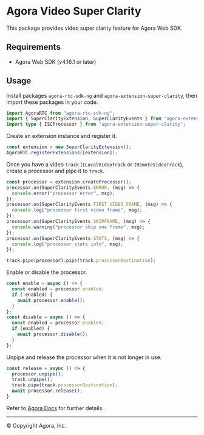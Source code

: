 # Agora Video Super Clarity

This package provides video super clarity feature for Agora Web SDK.

## Requirements

- Agora Web SDK (v4.16.1 or later)

## Usage

Install packages `agora-rtc-sdk-ng` and `agora-extension-super-clarity`, then import these packages in your code.

```typescript
import AgoraRTC from "agora-rtc-sdk-ng";
import { SuperClarityExtension, SuperClarityEvents } from "agora-extension-super-clarity";
import type { ISCProcessor } from "agora-extension-super-clarity";
```

Create an extension instance and register it.

```typescript
const extension = new SuperClarityExtension();
AgoraRTC.registerExtensions([extension]);
```

Once you have a video `track` (`ILocalVideoTrack` or `IRemoteVideoTrack`), create a processor and pipe it to `track`.

```typescript
const processor = extension.createProcessor();
processor.on(SuperClarityEvents.ERROR, (msg) => {
  console.error("processor error", msg);
});
processor.on(SuperClarityEvents.FIRST_VIDEO_FRAME, (msg) => {
  console.log("processor first video frame", msg);
});
processor.on(SuperClarityEvents.SKIPFRAME, (msg) => {
  console.warning("processor skip one frame", msg);
});
processor.on(SuperClarityEvents.STATS, (msg) => {
  console.log("processor stats info", msg);
});

track.pipe(processor).pipe(track.processorDestination);
```

Enable or disable the processor.

```typescript
const enable = async () => {
  const enabled = processor.enabled;
  if (!enabled) {
    await processor.enable();
  }
};
const disable = async () => {
  const enabled = processor.enabled;
  if (enabled) {
    await processor.disable();
  }
};
```

Unpipe and release the processor when it is not longer in use.

```typescript
const release = async () => {
  processor.unpipe();
  track.unpipe();
  track.pipe(track.processorDestination);
  await processor.release();
}
```

Refer to [Agora Docs](https://docs.agora.io/) for further details.

---

&copy; Copyright Agora, Inc.
